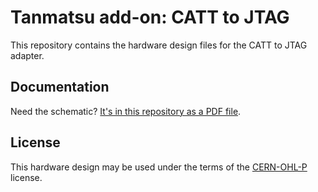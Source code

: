 # Tanmatsu add-on: CATT to JTAG

This repository contains the hardware design files for the CATT to JTAG adapter.

## Documentation

Need the schematic? [It's in this repository as a PDF file](schematic.pdf).

## License

This hardware design may be used under the terms of the [CERN-OHL-P](LICENSE) license.
